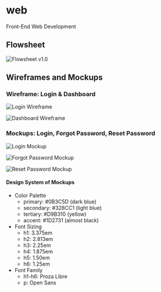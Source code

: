 # web
Front-End Web Development

## Flowsheet

![Flowsheet v1.0](https://github.com/javanada/web/blob/master/flowsheet/webapp_flowsheet.jpg)

## Wireframes and Mockups

### Wireframe: Login & Dashboard

![Login Wireframe](https://github.com/javanada/web/blob/master/wireframes%20and%20mockup/WireFrame%20-%20Login.jpg)

![Dashboard Wireframe](https://github.com/javanada/web/blob/master/wireframes%20and%20mockup/Wireframe%20-%20Dashboard.jpg)

### Mockups: Login, Forgot Password, Reset Password

![Login Mockup](https://github.com/javanada/web/blob/master/wireframes%20and%20mockup/Sign%20in.jpg)

![Forgot Password Mockup](https://github.com/javanada/web/blob/master/wireframes%20and%20mockup/Forgot%20Password.jpg)

![Reset Password Mockup](https://github.com/javanada/web/blob/master/wireframes%20and%20mockup/Reset%20Password.jpg)

#### Design System of Mockups

- Color Palette
  - primary: #0B3C5D (dark blue)
  - secondary: #328CC1 (light blue)
  - tertiary: #D9B310 (yellow)
  - accent: #1D2731 (almost black)
- Font Sizing
  - h1: 3.375em
  - h2: 2.813em
  - h3: 2.25em
  - h4: 1.875em
  - h5: 1.50em
  - h6: 1.25em
- Font Family
  - h1-h6: Proza Libre
  - p: Open Sans
